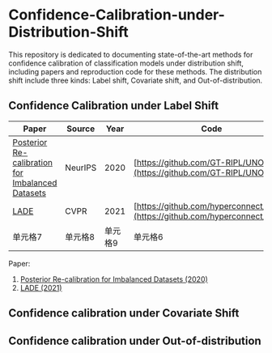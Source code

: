 # Confidence-Calibration-under-Distribution-Shift
This repository is dedicated to documenting state-of-the-art methods for confidence calibration of classification models under distribution shift, including papers and reproduction code for these methods. The distribution shift include three kinds: Label shift, Covariate shift, and Out-of-distribution.
## Confidence Calibration under Label Shift
| Paper | Source | Year| Code|
|-------|-------|-------|-------|
| [Posterior Re-calibration for Imbalanced Datasets](https://proceedings.neurips.cc/paper/2020/hash/5ca359ab1e9e3b9c478459944a2d9ca5-Abstract.html) | NeurIPS | 2020 |[https://github.com/GT-RIPL/UNO-IC](https://github.com/GT-RIPL/UNO-IC) |
| [LADE](https://openaccess.thecvf.com/content/CVPR2021/html/Hong_Disentangling_Label_Distribution_for_Long-Tailed_Visual_Recognition_CVPR_2021_paper.html)| CVPR|2021|[https://github.com/hyperconnect/LADE](https://github.com/hyperconnect/LADE)|
| 单元格7 | 单元格8 | 单元格9 |单元格6 |


Paper:
1. [Posterior Re-calibration for Imbalanced Datasets (2020)](https://proceedings.neurips.cc/paper/2020/hash/5ca359ab1e9e3b9c478459944a2d9ca5-Abstract.html)
2. [LADE (2021)](https://openaccess.thecvf.com/content/CVPR2021/html/Hong_Disentangling_Label_Distribution_for_Long-Tailed_Visual_Recognition_CVPR_2021_paper.html)

## Confidence calibration under Covariate Shift

## Confidence calibration under Out-of-distribution

